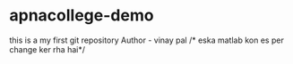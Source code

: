 # apnacollege-demo
 this is a my first git repository
Author - vinay pal /* eska matlab kon es per change ker rha hai*/
